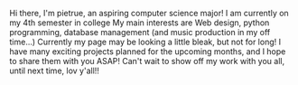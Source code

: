 Hi there, I'm pietrue, an aspiring computer science major!
I am currently on my 4th semester in college
My main interests are Web design, python programming, database management (and music production in my off time...) 
Currently my page may be looking a little bleak, but not for long!
I have many exciting projects planned for the upcoming months, and I hope to share them with you ASAP!
Can't wait to show off my work with you all, until next time, lov y'all!!

